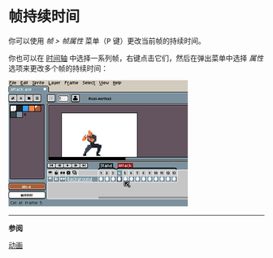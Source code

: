 # 帧持续时间

你可以使用 *帧 > 帧属性* 菜单（<kbd>P</kbd> 键）更改当前帧的持续时间。

你也可以在 [时间轴](timeline.md) 中选择一系列帧，右键点击它们，然后在弹出菜单中选择 *属性* 选项来更改多个帧的持续时间：

![时间轴右键点击](frame-duration/timeline-right-click.gif)

---

**参阅**

[动画](animation.md)
